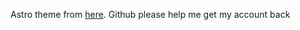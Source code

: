 Astro theme from [here](https://github.com/JustGoodUI/dante-astro-theme).
Github please help me get my account back
